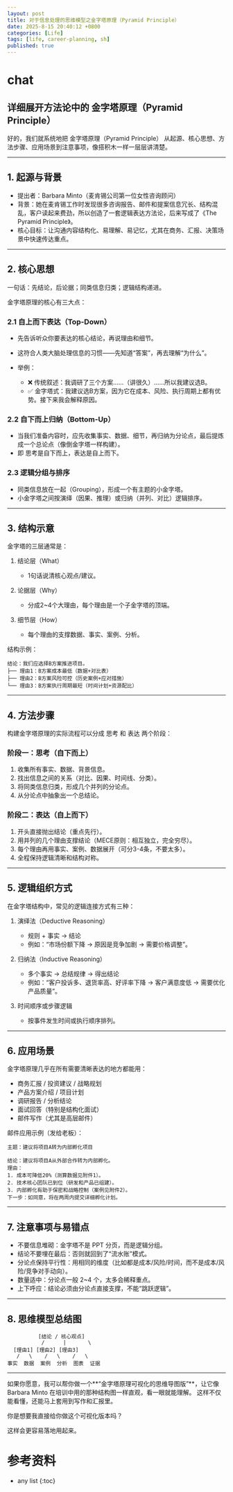 ```yaml
---
layout: post
title: 对于信息处理的思维模型之金字塔原理（Pyramid Principle）
date: 2025-8-15 20:40:12 +0800
categories: [Life]
tags: [life, career-planning, sh]
published: true
---
```


# chat

## 详细展开方法论中的 金字塔原理（Pyramid Principle）

好的，我们就系统地把 金字塔原理（Pyramid Principle） 从起源、核心思想、方法步骤、应用场景到注意事项，像搭积木一样一层层讲清楚。

---

## 1. 起源与背景

* 提出者：Barbara Minto（麦肯锡公司第一位女性咨询顾问）
* 背景：她在麦肯锡工作时发现很多咨询报告、邮件和提案信息冗长、结构混乱，客户读起来费劲，所以创造了一套逻辑表达方法论，后来写成了《The Pyramid Principle》。
* 核心目标：让沟通内容结构化、易理解、易记忆，尤其在商务、汇报、决策场景中快速传达重点。

---

## 2. 核心思想

一句话：先结论，后论据；同类信息归类；逻辑结构递进。

金字塔原理的核心有三大点：

### 2.1 自上而下表达（Top-Down）

* 先告诉听众你要表达的核心结论，再说理由和细节。
* 这符合人类大脑处理信息的习惯——先知道“答案”，再去理解“为什么”。
* 举例：

  * ❌ 传统叙述：我调研了三个方案……（讲很久）……所以我建议选B。
  * ✅ 金字塔式：我建议选B方案，因为它在成本、风险、执行周期上都有优势。接下来我会解释原因。

### 2.2 自下而上归纳（Bottom-Up）

* 当我们准备内容时，应先收集事实、数据、细节，再归纳为分论点，最后提炼成一个总论点（像倒金字塔一样构建）。
* 即 思考是自下而上，表达是自上而下。

### 2.3 逻辑分组与排序

* 同类信息放在一起（Grouping），形成一个有主题的小金字塔。
* 小金字塔之间按演绎（因果、推理）或归纳（并列、对比）逻辑排序。

---

## 3. 结构示意

金字塔的三层通常是：

1. 结论层（What）

   * 1句话说清核心观点/建议。
2. 论据层（Why）

   * 分成2\~4个大理由，每个理由是一个子金字塔的顶端。
3. 细节层（How）

   * 每个理由的支撑数据、事实、案例、分析。

结构示例：

```
结论：我们应选择B方案推进项目。
├── 理由1：B方案成本最低（数据+对比表）
├── 理由2：B方案风险可控（历史案例+应对措施）
└── 理由3：B方案执行周期最短（时间计划+资源配比）
```

---

## 4. 方法步骤

构建金字塔原理的实际流程可以分成 思考 和 表达 两个阶段：

### 阶段一：思考（自下而上）

1. 收集所有事实、数据、背景信息。
2. 找出信息之间的关系（对比、因果、时间线、分类）。
3. 将同类信息归类，形成几个并列的分论点。
4. 从分论点中抽象出一个总结论。

### 阶段二：表达（自上而下）

1. 开头直接抛出结论（重点先行）。
2. 用并列的几个理由支撑结论（MECE原则：相互独立，完全穷尽）。
3. 每个理由再用事实、案例、数据展开（可分3-4条，不要太多）。
4. 全程保持逻辑清晰和结构对称。

---

## 5. 逻辑组织方式

在金字塔结构中，常见的逻辑连接方式有三种：

1. 演绎法（Deductive Reasoning）

   * 规则 + 事实 → 结论
   * 例如：“市场份额下降 → 原因是竞争加剧 → 需要价格调整”。

2. 归纳法（Inductive Reasoning）

   * 多个事实 → 总结规律 → 得出结论
   * 例如：“客户投诉多、退货率高、好评率下降 → 客户满意度低 → 需要优化产品质量”。

3. 时间顺序或步骤逻辑

   * 按事件发生时间或执行顺序排列。

---

## 6. 应用场景

金字塔原理几乎在所有需要清晰表达的地方都能用：

* 商务汇报 / 投资建议 / 战略规划
* 产品方案介绍 / 项目计划
* 调研报告 / 分析结论
* 面试回答（特别是结构化面试）
* 邮件写作（尤其是高层邮件）

邮件应用示例（发给老板）：

```
主题：建议将项目A转为内部孵化项目

结论：建议将项目A从外部合作转为内部孵化。
理由：
1. 成本可降低20%（测算数据见附件1）。
2. 技术核心团队已到位（研发和产品已组建）。
3. 内部孵化有助于保密和战略控制（案例见附件2）。
下一步：如同意，将在两周内提交详细孵化计划。
```

---

## 7. 注意事项与易错点

* 不要信息堆砌：金字塔不是 PPT 分页，而是逻辑分组。
* 结论不要埋在最后：否则就回到了“流水账”模式。
* 分论点保持平行性：用相同的维度（比如都是成本/风险/时间，而不是成本/风险/竞争对手动向）。
* 数量适中：分论点一般 2\~4 个，太多会稀释重点。
* 上下呼应：结论必须由分论点直接支撑，不能“跳跃逻辑”。

---

## 8. 思维模型总结图

```
          [结论 / 核心观点]
           /      |       \
  [理由1] [理由2] [理由3]
   /   \    /   \    /   \
事实  数据  案例  分析  图表  证据
```

---

如果你愿意，我可以帮你做一个\*\*“金字塔原理可视化的思维导图版”\*\*，让它像 Barbara Minto 在培训中用的那种结构图一样直观，看一眼就能理解。
这样不仅能看懂，还能马上套用到写作和汇报里。

你是想要我直接给你做这个可视化版本吗？

这样会更容易落地用起来。


# 参考资料

* any list
{:toc}